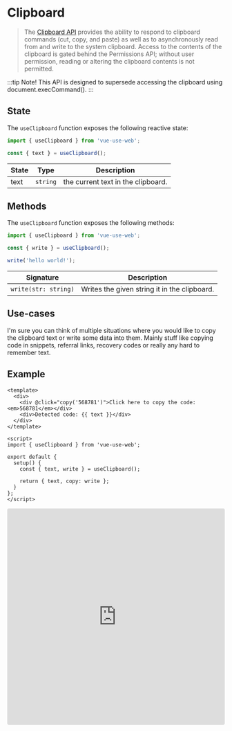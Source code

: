 # Clipboard

> The [Clipboard API](https://developer.mozilla.org/en-US/docs/Web/API/Clipboard_API) provides the ability to respond to clipboard commands (cut, copy, and paste) as well as to asynchronously read from and write to the system clipboard. Access to the contents of the clipboard is gated behind the Permissions API; without user permission, reading or altering the clipboard contents is not permitted.

:::tip Note!
This API is designed to supersede accessing the clipboard using document.execCommand().
:::

## State

The `useClipboard` function exposes the following reactive state:

```js
import { useClipboard } from 'vue-use-web';

const { text } = useClipboard();
```

| State | Type     | Description                        |
| ----- | -------- | ---------------------------------- |
| text  | `string` | the current text in the clipboard. |

## Methods

The `useClipboard` function exposes the following methods:

```js
import { useClipboard } from 'vue-use-web';

const { write } = useClipboard();

write('hello world!');
```

| Signature            | Description                                  |
| -------------------- | -------------------------------------------- |
| `write(str: string)` | Writes the given string it in the clipboard. |

## Use-cases

I'm sure you can think of multiple situations where you would like to copy the clipboard text or write some data into them. Mainly stuff like copying code in snippets, referral links, recovery codes or really any hard to remember text.

## Example

```vue
<template>
  <div>
    <div @click="copy('568781')">Click here to copy the code: <em>568781</em></div>
    <div>Detected code: {{ text }}</div>
  </div>
</template>

<script>
import { useClipboard } from 'vue-use-web';

export default {
  setup() {
    const { text, write } = useClipboard();

    return { text, copy: write };
  }
};
</script>
```

<iframe src="https://codesandbox.io/embed/vue-template-8grre?fontsize=14&module=%2Fsrc%2FApp.vue" title="vue-use-web: Clipboard API" allow="geolocation; microphone; camera; midi; vr; accelerometer; gyroscope; payment; ambient-light-sensor; encrypted-media; usb" style="width:100%; height:500px; border:0; border-radius: 4px; overflow:hidden;" sandbox="allow-modals allow-forms allow-popups allow-scripts allow-same-origin"></iframe>
